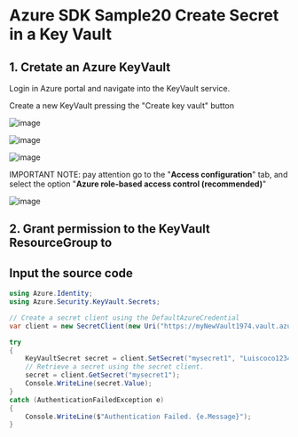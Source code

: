 # Azure SDK  Sample20 Create Secret in a Key Vault

## 1. Cretate an Azure KeyVault

Login in Azure portal and navigate into the KeyVault service.

Create a new KeyVault pressing the "Create key vault" button

![image](https://github.com/luiscoco/Azure_SDK_Sample20_Create_Secret_in_a_Key_Vault/assets/32194879/91601346-b558-47e4-8c42-0c2c2a8497f5)

![image](https://github.com/luiscoco/Azure_SDK_Sample20_Create_Secret_in_a_Key_Vault/assets/32194879/610e487c-1005-42d2-b1ea-5798844db865)

![image](https://github.com/luiscoco/Azure_SDK_Sample20_Create_Secret_in_a_Key_Vault/assets/32194879/11e0ae4e-8f97-4476-b39a-b8f689967764)

IMPORTANT NOTE: pay attention go to the "**Access configuration**" tab, and select the option "**Azure role-based access control (recommended)**"

![image](https://github.com/luiscoco/Azure_SDK_Sample20_Create_Secret_in_a_Key_Vault/assets/32194879/1a05e5c1-3e66-4cdc-8e85-9cc5a1bae0aa)


## 2. Grant permission to the KeyVault ResourceGroup to 





## Input the source code

```csharp
using Azure.Identity;
using Azure.Security.KeyVault.Secrets;

// Create a secret client using the DefaultAzureCredential
var client = new SecretClient(new Uri("https://myNewVault1974.vault.azure.net/"), new DefaultAzureCredential());

try
{
    KeyVaultSecret secret = client.SetSecret("mysecret1", "Luiscoco123456789");
    // Retrieve a secret using the secret client.
    secret = client.GetSecret("mysecret1");
    Console.WriteLine(secret.Value);
}
catch (AuthenticationFailedException e)
{
    Console.WriteLine($"Authentication Failed. {e.Message}");
}
```


